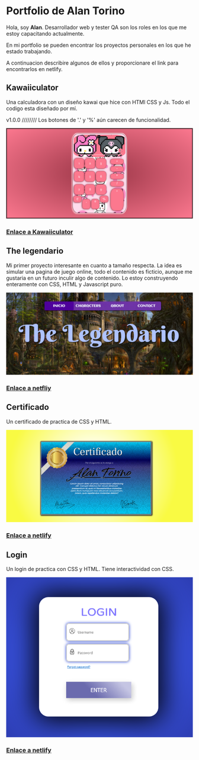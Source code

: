 # Portfolio de Alan Torino


Hola, soy **Alan**. Desarrollador web y tester QA son los roles en los que me estoy capacitando actualmente.

En mi portfolio se pueden encontrar los proyectos personales en los que he estado trabajando.

A continuacion describire algunos de ellos y proporcionare el link para encontrarlos en netlify.


## Kawaiiculator

Una calculadora con un diseño kawai que hice con HTMl CSS y Js. Todo el codigo esta diseñado por mí.

v1.0.0 //////// Los botones de '.' y '%' aún carecen de funcionalidad. 

![Screenshot Kawaiiculator](calculadora/Firefox_Screenshot_2022-09-20T15-57-23.098Z.png)
### [Enlace a Kawaiiculator](kawaiiculator.netlify.app)

## The legendario

Mi primer proyecto interesante en cuanto a tamaño respecta. La idea es simular una pagina de juego online, todo el contenido es ficticio,
aunque me gustaria en un futuro inculir algo de contenido. Lo estoy construyendo enteramente con CSS, HTML y Javascript puro.

![Screenshot the legendario](the-legendario/the-legendario-screenshot.png)
### [Enlace a netfliy](https://the-legendario-portfolio-at.netlify.app/)




## Certificado

Un certificado de practica de CSS y HTML.


![Screenshot certificado](diploma/diploma-screenshot.png)
### [Enlace a netlify](https://diploma-portfolio-at.netlify.app/)


## Login

Un login de practica con CSS y HTML. Tiene interactividad con CSS.

![Screenshot login](login/login-screenshot.png)

### [Enlace a netlify](https://login-portfolio-at.netlify.app/)

